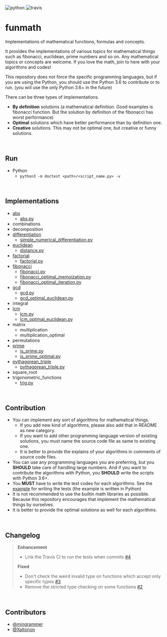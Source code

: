![python](https://img.shields.io/badge/python-3.6-blue.svg) ![travis](https://travis-ci.org/mingrammer/funmath.svg?branch=master)

# funmath
Implementations of mathematical functions, formulas and concepts.

It provides the implementations of various topics for mathematical things such as fibonacci, euclidean, prime numbers and so on. Any mathematical topics or concepts are welcome. If you love the math, join to here with your algorithms and codes!

This repository does not force the specific programming languages, but if you are using the Python, you should use the Python 3.6 to contribute or to run. (you wiil use the only Python 3.6+ in the future)

There can be three types of implementations.

- **By definition** solutions (a mathematical definition. Good examples is fibonacci function. But the solution by definition of the fibonacci has worst performance)
- **Optimal** solutions which have better performance than by definition one.
- **Creative** solutions. This may not be optimal one, but creative or funny solutions.

<br>

## Run

* Python
  * `python3 -m doctest <path>/<script_name.py> -v`

<br>

## Implementations

* [abs](abs)
  * [abs.py](abs/abs.py)
* combinations
* decomposition
* [differentiation](differentiation)
  * [simple_numerical_differentiation.py](differentiation/simple_numerical_differentiation.py)
* [euclidean](euclidean)
  * [distance.py](euclidean/distance.py)
* [factorial](factorial)
  * [factorial.py](factorial/factorial.py)
* [fibonacci](fibonacci)
  * [fibonacci.py](fibonacci/fibonacci.py)
  * [fibonacci_optimal_memoization.py](fibonacci/fibonacci_optimal_memoization.py)
  * [fibonacci_optimal_iteration.py](fibonacci/fibonacci_optimal_iteration.py)
* [gcd](gcd)
  * [gcd.py](gcd/gcd.py)
  * [gcd_optimal_euclidean.py](gcd/gcd_optimal_euclidean.py)
* integral
* [lcm](lcm)
  * [lcm.py](lcm/lcm.py)
  * [lcm_optimal_euclidean.py](lcm/lcm_optimal_euclidean.py)
* matrix
  * multiplication
  * multiplication_optimal
* permutations
* [prime](prime)
  * [is_prime.py](prime/is_prime.py)
  * [is_prime_optimal.py](prime/is_prime_optimal.py)
* [pythagorean_triple](pythagorean_triple)
  * [pythagorean_triple.py](pythagorean_triple/pythagorean_triple.py)
* square_root
* trigonometric_functions
  * [trig.py](trigonometric_functions/trig.py)

<br>

## Contribution

* You can implement any sort of algorithms for mathematical things.
  * If you add new kind of algorithms, please also add that in README as new category.
  * If you want to add other programming language version of existing solutions, you must name the source code file as same to existing one.
  * It is better to provide the explains of your algorithms in comments of source code files.
* You can use any programming languages you are preferring, but you **SHOULD** take care of handling large numbers. And if you want to contribute the algorithms with Python, you **SHOULD** write the scripts with Python 3.6+.
* You **MUST** have to write the test codes for each algorithms. See the [example](fibonacci/fibonacci_optimal_memoization.py) for writing the tests (the example is written in Python)
* It is not recommended to use the builtin math libraries as possible. Because this repository encourages that implement the mathematical things by ourselves.
* It is better to provide the optimal solutions as well for each algorithms.

<br>

## Changelog
> **Enhancement**
> - Link the Travis CI to run the tests when commits [#4](../../issues/4)
>
> **Fixed**
> - Don't check the weird invalid type on functions which accept only specific types [#3](../../issues/3)
> - Remove the stricted type checking on some functions [#2](../../issues/2)

<br>

## Contributors

- [@mingrammer](https://github.com/mingrammer)
- [@Xaltonon](https://github.com/Xaltonon )
